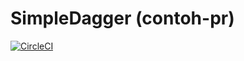 # SimpleDagger (contoh-pr)
[![CircleCI](https://circleci.com/gh/ahmadarif/SimpleDagger.svg?style=svg)](https://circleci.com/gh/ahmadarif/SimpleDagger)
